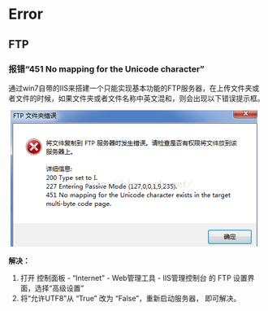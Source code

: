 # Error

## FTP

### 报错“451 No mapping for the Unicode character”

通过win7自带的IIS来搭建一个只能实现基本功能的FTP服务器，在上传文件夹或者文件的时候，如果文件夹或者文件名称中英文混和，则会出现以下错误提示框。

​    ![img](../../../Image/f/ftp.png)

**解决：**

1. 打开 控制面板 - “Internet” - Web管理工具 - IIS管理控制台 的 FTP 设置界面，选择“高级设置”
2. 将“允许UTF8”从 “True” 改为 “False”，重新启动服务器， 即可解决。